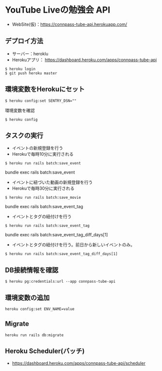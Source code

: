 # YouTube Liveの勉強会 API
- WebSite(仮)：https://connpass-tube-api.herokuapp.com/

## デプロイ方法
- サーバー：heroklu
- Herokuアプリ： https://dashboard.heroku.com/apps/connpass-tube-api
```
$ heroku login
$ git push heroku master
```

## 環境変数をHerokuにセット
```
$ heroku config:set SENTRY_DSN=""
```

環境変数を確認
```
$ heroku config
```


## タスクの実行
- イベントの新規登録を行う
- Herokuで毎時10分に実行される
```
$ heroku run rails batch:save_event
```

bundle exec rails batch:save_event
- イベントに紐づいた動画の新規登録を行う
- Herokuで毎時30分に実行される
```
$ heroku run rails batch:save_movie
```

bundle exec rails batch:save_event_tag
- イベントとタグの紐付けを行う
```
$ heroku run rails batch:save_event_tag
```

bundle exec rails batch:save_event_tag_diff_days[1]
- イベントとタグの紐付けを行う。前日から新しいイベントのみ。
```
$ heroku run rails batch:save_event_tag_diff_days[1]
```

## DB接続情報を確認
```
$ heroku pg:credentials:url --app connpass-tube-api
```

## 環境変数の追加
```
heroku config:set ENV_NAME=value
```

## Migrate
```
heroku run rails db:migrate
```

## Heroku Scheduler(バッチ)
- https://dashboard.heroku.com/apps/connpass-tube-api/scheduler


